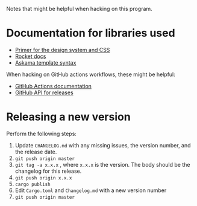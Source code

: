 
Notes that might be helpful when hacking on this program.

# Documentation for libraries used

* [Primer for the design system and CSS](https://primer.style)
* [Rocket docs](https://rocket.rs)
* [Askama template syntax](https://djc.github.io/askama/template_syntax.html)

When hacking on GitHub actions workflows, these might be helpful:

* [GitHub Actions documentation](https://docs.github.com/en/actions)
* [GitHub API for releases](https://docs.github.com/en/rest/reference/releases)

# Releasing a new version

Perform the following steps:

1. Update `CHANGELOG.md` with any missing issues, the version number, and the release date.
1. `git push origin master`
1. `git tag -a x.x.x` , where `x.x.x` is the version. The body should be the changelog for this release.
1. `git push origin x.x.x`
1. `cargo publish`
1. Edit `Cargo.toml` and `Changelog.md` with a new version number
1. `git push origin master`

